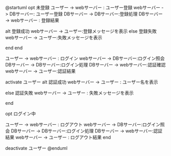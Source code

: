@startuml
opt 未登録
ユーザー -> webサーバー : ユーザー登録
webサーバー -> DBサーバー: ユーザー登録
DBサーバー -> DBサーバー:登録処理
DBサーバー -> webサーバー : 登録結果

alt 登録成功
webサーバー -> ユーザー:登録メッセージを表示
else 登録失敗
webサーバー -> ユーザー:失敗メッセージを表示

 end
end


ユーザー -> webサーバー : ログイン
webサーバー -> DBサーバー:ログイン照会
DBサーバー -> DBサーバー:ログイン処理
DBサーバー -> webサーバー:認証確認
webサーバー -> ユーザー:認証結果

activate ユーザー
alt 認証成功
webサーバー -> ユーザー : ユーザー名を表示

else 認証失敗
webサーバー -> ユーザー : 失敗メッセージを表示

end

opt ログイン中

ユーザー -> webサーバー : ログアウト
webサーバー -> DBサーバー:ログイン照会
DBサーバー -> DBサーバー:ログイン処理
DBサーバー -> webサーバー:認証結果
webサーバー -> ユーザー : ログアウト結果
end

deactivate ユーザー
@enduml
